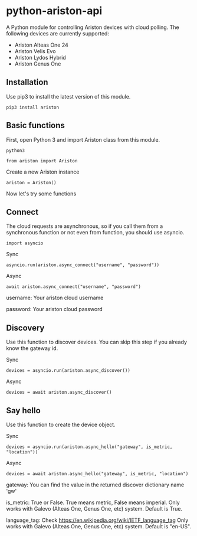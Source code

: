 # python-ariston-api
A Python module for controlling Ariston devices with cloud polling.
The following devices are currently supported:
- Ariston Alteas One 24
- Ariston Velis Evo
- Ariston Lydos Hybrid
- Ariston Genus One

## Installation
Use pip3 to install the latest version of this module.
```
pip3 install ariston
```

## Basic functions
First, open Python 3 and import Ariston class from this module.
```
python3
```
```python3
from ariston import Ariston
```
Create a new Ariston instance
```python3
ariston = Ariston()
```
Now let's try some functions

## Connect
The cloud requests are asynchronous, so if you call them from a synchronous function or not even from function, you should use asyncio.
```python3
import asyncio
```

Sync
```python3
asyncio.run(ariston.async_connect("username", "password"))
```
Async
```python3
await ariston.async_connect("username", "password")
```
username: Your ariston cloud username

password: Your ariston cloud password

## Discovery
Use this function to discover devices. You can skip this step if you already know the gateway id.

Sync
```python3
devices = asyncio.run(ariston.async_discover())
```
Async
```python3
devices = await ariston.async_discover()
```

## Say hello
Use this function to create the device object.

Sync
```python3
devices = asyncio.run(ariston.async_hello("gateway", is_metric, "location"))
```
Async
```python3
devices = await ariston.async_hello("gateway", is_metric, "location")
```

gateway: You can find the value in the returned discover dictionary name 'gw'

is_metric: True or False. True means metric, False means imperial. Only works with Galevo (Alteas One, Genus One, etc) system. Default is True.

language_tag: Check https://en.wikipedia.org/wiki/IETF_language_tag Only works with Galevo (Alteas One, Genus One, etc) system. Default is "en-US".
